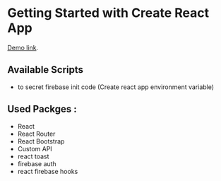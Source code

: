 # Getting Started with Create React App

[Demo link](https://genius-car-services-78fb0.web.app/).

## Available Scripts



- to secret firebase init code (Create react app environment variable)




## Used Packges : 

- React
- React Router 
- React Bootstrap
- Custom API
- react toast
- firebase auth
- react firebase hooks
